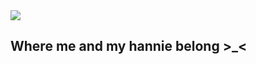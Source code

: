 <img src="https://i.pinimg.com/564x/d7/ef/42/d7ef42835a2c4f5bd71385f8b72d9448.jpg">

## Where me and my hannie belong >_<
